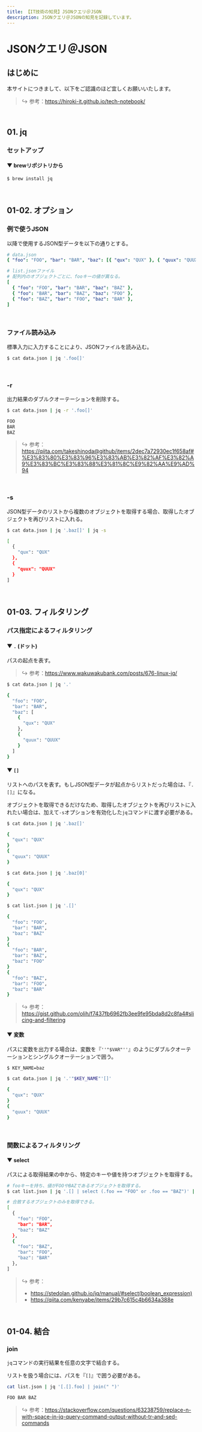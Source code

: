 ```yaml
---
title: 【IT技術の知見】JSONクエリ＠JSON
description: JSONクエリ＠JSONの知見を記録しています。
---
```


# JSONクエリ＠JSON

## はじめに

本サイトにつきまして、以下をご認識のほど宜しくお願いいたします。

> ↪️ 参考：https://hiroki-it.github.io/tech-notebook/

<br>

## 01. jq

### セットアップ

#### ▼ brewリポジトリから

```bash
$ brew install jq
```

<br>

## 01-02. オプション

### 例で使うJSON

以降で使用するJSON型データを以下の通りとする。

```yaml
# data.json
{ "foo": "FOO", "bar": "BAR", "baz": [{ "qux": "QUX" }, { "quux": "QUUX" }] }
```

```yaml
# list.jsonファイル
# 配列内のオブジェクトごとに、fooキーの値が異なる。
[
  { "foo": "FOO", "bar": "BAR", "baz": "BAZ" },
  { "foo": "BAR", "bar": "BAZ", "baz": "FOO" },
  { "foo": "BAZ", "bar": "FOO", "baz": "BAR" },
]
```

<br>

### ファイル読み込み

標準入力に入力することにより、JSONファイルを読み込む。

```bash
$ cat data.json | jq '.foo[]'
```

<br>

### -r

出力結果のダブルクオーテーションを削除する。


```bash
$ cat data.json | jq -r '.foo[]'

FOO
BAR
BAZ
```


> ↪️ 参考：https://qiita.com/takeshinoda@github/items/2dec7a72930ec1f658af#%E3%83%80%E3%83%96%E3%83%AB%E3%82%AF%E3%82%A9%E3%83%BC%E3%83%88%E3%81%8C%E9%82%AA%E9%AD%94

<br>

### -s

JSON型データのリストから複数のオブジェクトを取得する場合、取得したオブジェクトを再びリストに入れる。

```bash
$ cat data.json | jq '.baz[]' | jq -s

[
  {
    "qux": "QUX"
  },
  {
    "quux": "QUUX"
  }
]
```

<br>

## 01-03. フィルタリング

### パス指定によるフィルタリング

#### ▼ `.` (ドット)

パスの起点を表す。

> ↪️ 参考：https://www.wakuwakubank.com/posts/676-linux-jq/

```bash
$ cat data.json | jq '.'

{
  "foo": "FOO",
  "bar": "BAR",
  "baz": [
    {
      "qux": "QUX"
    },
    {
      "quux": "QUUX"
    }
  ]
}
```

#### ▼ `[]`

リストへのパスを表す。もしJSON型データが起点からリストだった場合は、『`.[]`』になる。

オブジェクトを取得できるだけなため、取得したオブジェクトを再びリストに入れたい場合は、加えて`-s`オプションを有効化した`jq`コマンドに渡す必要がある。



```bash
$ cat data.json | jq '.baz[]'

{
  "qux": "QUX"
}
{
  "quux": "QUUX"
}
```

```bash
$ cat data.json | jq '.baz[0]'

{
  "qux": "QUX"
}
```

```bash
$ cat list.json | jq '.[]'

{
  "foo": "FOO",
  "bar": "BAR",
  "baz": "BAZ"
}
{
  "foo": "BAR",
  "bar": "BAZ",
  "baz": "FOO"
}
{
  "foo": "BAZ",
  "bar": "FOO",
  "baz": "BAR"
}
```

> ↪️ 参考：https://gist.github.com/olih/f7437fb6962fb3ee9fe95bda8d2c8fa4#slicing-and-filtering

#### ▼ 変数

パスに変数を出力する場合は、変数を『`''"$VAR"''`』のようにダブルクオーテーションとシングルクオーテーションで囲う。

```bash
$ KEY_NAME=baz

$ cat data.json | jq '.'"$KEY_NAME"'[]'

{
  "qux": "QUX"
}
{
  "quux": "QUUX"
}
```

<br>

### 関数によるフィルタリング

#### ▼ select

パスによる取得結果の中から、特定のキーや値を持つオブジェクトを取得する。

```bash
# fooキーを持ち、値がFOOやBAZであるオブジェクトを取得する。
$ cat list.json | jq '.[] | select (.foo == "FOO" or .foo == "BAZ")' | jq -s '.'

# 合致するオブジェクトのみを取得できる。
[
  {
    "foo": "FOO",
    "bar": "BAR",
    "baz": "BAZ"
  },
  {
    "foo": "BAZ",
    "bar": "FOO",
    "baz": "BAR"
  },
]
```

> ↪️ 参考：
>
> - https://stedolan.github.io/jq/manual/#select(boolean_expression)
> - https://qiita.com/kenyabe/items/29b7c615c4b6634a388e

<br>

## 01-04. 結合

### join

`jq`コマンドの実行結果を任意の文字で結合する。

リストを扱う場合には、パスを『`[]`』で囲う必要がある。



```bash
cat list.json | jq '[.[].foo] | join(" ")'

FOO BAR BAZ
```

> ↪️ 参考：https://stackoverflow.com/questions/63238759/replace-n-with-space-in-jq-query-command-output-without-tr-and-sed-commands

<br>
